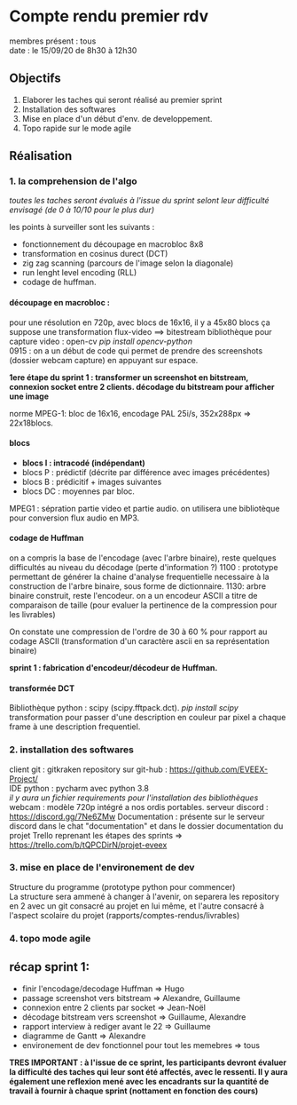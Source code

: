 # Compte rendu premier rdv 
membres présent : tous  
date : le 15/09/20 de 8h30 à 12h30 

## Objectifs 

1. Elaborer les taches qui seront réalisé au premier sprint 
2. Installation des softwares 
3. Mise en place d'un début d'env. de developpement. 
4. Topo rapide sur le mode agile 

## Réalisation 

### 1. la comprehension de l'algo 

*toutes les taches seront évalués à l'issue du sprint selont leur difficulté envisagé (de 0 à 10/10 pour le plus dur)*  

les points à surveiller sont les suivants : 

- fonctionnement du découpage en macrobloc 8x8 
- transformation en cosinus durect (DCT)
- zig zag scanning (parcours de l'image selon la diagonale)
- run lenght level encoding (RLL) 
- codage de huffman. 

#### découpage en macrobloc : 

pour une résolution en 720p, avec blocs de 16x16, il y a 45x80 blocs
ça suppose une transformation flux-video ==> bitestream 
bibliothèque pour capture video : open-cv *pip install opencv-python*  
0915 : on a un début de code qui permet de prendre des screenshots (dossier webcam capture) en appuyant sur espace. 

**1ere étape du sprint 1 : transformer un screenshot en bitstream, connexion socket entre 2 clients. décodage du bitstream pour afficher une image** 

norme MPEG-1: bloc de 16x16, encodage PAL 25i/s, 352x288px => 22x18blocs.  

#### blocs  

 * **blocs I : intracodé (indépendant)**  
 * blocs P : prédictif (décrite par différence avec images précédentes)  
 * blocs B : prédicitif + images suivantes  
 * blocs DC : moyennes par bloc. 

MPEG1 : sépration partie video et partie audio. 
on utilisera une bibliotèque pour conversion flux audio en MP3. 

#### codage de Huffman 

 on a compris la base de l'encodage (avec l'arbre binaire), reste quelques difficultés au niveau du décodage (perte d'information ?)
 1100 : prototype permettant de générer la chaine d'analyse frequentielle necessaire à la construction de l'arbre binaire, sous forme de dictionnaire. 
 1130: arbre binaire construit, reste l'encodeur. on a un encodeur ASCII a titre de comparaison de taille (pour evaluer la pertinence de la compression pour les livrables)  
 
 On constate une compression de l'ordre de 30 à 60 % pour rapport au codage ASCII (transformation d'un caractère ascii en sa représentation binaire)


**sprint 1 : fabrication d'encodeur/décodeur de Huffman.**

#### transformée DCT 

Bibliothèque python : scipy (scipy.fftpack.dct). *pip install scipy*
transformation pour passer d'une description en couleur par pixel a chaque frame à une description frequentiel. 


### 2. installation des softwares 

client git : gitkraken 
repository sur git-hub : https://github.com/EVEEX-Project/  
IDE python : pycharm avec python 3.8  
*il y aura un fichier requirements pour l'installation des bibliothèques*  
webcam : modèle 720p intégré a nos ordis portables. 
serveur discord : https://discord.gg/7Ne6ZMw
Documentation : présente sur le serveur discord dans le chat "documentation" et dans le dossier documentation du projet 
Trello reprenant les étapes des sprints => https://trello.com/b/tQPCDirN/projet-eveex

### 3. mise en place de l'environement de dev 

Structure du programme (prototype python pour commencer)  
La structure sera ammené à changer à l'avenir, on separera les repository en 2 avec un git consacré au projet en lui même, et l'autre consacré à l'aspect scolaire du projet (rapports/comptes-rendus/livrables)

### 4. topo mode agile 

## récap sprint 1: 

- finir l'encodage/decodage Huffman => Hugo 
- passage screenshot vers bitstream => Alexandre, Guillaume
- connexion entre 2 clients par socket => Jean-Noël 
- décodage bitstream vers screenshot => Guillaume, Alexandre
- rapport interview à rediger avant le 22 => Guillaume 
- diagramme de Gantt => Alexandre 
- environement de dev fonctionnel pour tout les memebres => tous 

**TRES IMPORTANT : à l'issue de ce sprint, les participants devront évaluer la difficulté des taches qui leur sont été affectés, avec le ressenti. Il y aura également une reflexion mené avec les encadrants sur la quantité de travail à fournir à chaque sprint (nottament en fonction des cours)**




